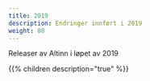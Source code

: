 ```yaml
---
title: 2019
description: Endringer innført i 2019
weight: 80
---
```


Releaser av Altinn i løpet av 2019

{{% children description="true" %}}